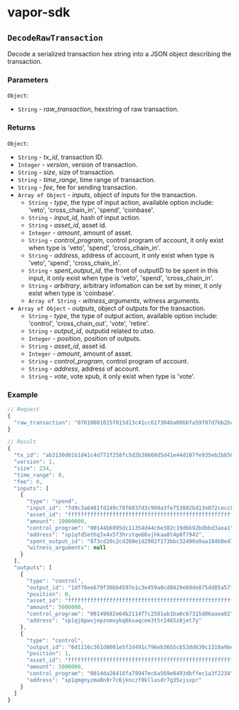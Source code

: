 # vapor-sdk

## `DecodeRawTransaction`

Decode a serialized transaction hex string into a JSON object describing the transaction.

### Parameters

`Object`:

- `String` - *raw_transaction*, hexstring of raw transaction.

### Returns

`Object`:

- `String` - *tx_id*, transaction ID.
- `Integer` - *version*, version of transaction.
- `String` - *size*, size of transaction.
- `String` - *time_range*, time range of transaction.
- `String` - *fee*, fee for sending transaction.
- `Array of Object` - *inputs*, object of inputs for the transaction.
  - `String` - *type*, the type of input action, available option include: 'veto', 'cross_chain_in', 'spend', 'coinbase'.
  - `String` - *input_id*, hash of input action.
  - `String` - *asset_id*, asset id.
  - `Integer` - *amount*, amount of asset.
  - `String` - *control_program*, control program of account, it only exist when type is 'veto', 'spend', 'cross_chain_in'.
  - `String` - *address*, address of account, it only exist when type is 'veto', 'spend', 'cross_chain_in'.
  - `String` - *spent_output_id*, the front of outputID to be spent in this input, it only exist when type is 'veto', 'spend', 'cross_chain_in'.
  - `String` - *arbitrary*, arbitrary infomation can be set by miner, it only exist when type is 'coinbase'.
  - `Array of String` - *witness_arguments*, witness arguments.
- `Array of Object` - *outputs*, object of outputs for the transaction.
  - `String` - *type*, the type of output action, available option include: 'control', 'cross_chain_out', 'vote', 'retire'.
  - `String` - *output_id*, outputid related to utxo.
  - `Integer` - *position*, position of outputs.
  - `String` - *asset_id*, asset id.
  - `Integer` - *amount*, amount of asset.
  - `String` - *control_program*, control program of account.
  - `String` - *address*, address of account.
  - `String` - *vote*, vote xpub, it only exist when type is 'vote'.

### Example

```js
// Request
{
  "raw_transaction": "07010001015f015d13c41cc617304ba0866fa59f07d7bb2bcab60c43e5cc79bb75a4dd97471cdcbaffffffffffffffffffffffffffffffffffffffffffffffffffffffffffffffff80ade20400011600144b6995dc11354d44c6e382c19d6b92bdbbd3aea1010002013e003cffffffffffffffffffffffffffffffffffffffffffffffffffffffffffffffffc096b102011600149682e64b2114f7c2581ab1ba0c67315d06aaea8200013e003cffffffffffffffffffffffffffffffffffffffffffffffffffffffffffffffffc096b10201160014da26416fa79947ec6a569e0493dbffec1a3f223400"
}

// Result
{
  "tx_id": "ab3130d01b1d41c4d772f258fc5d2b38660d5d41e44d107fe935eb2b85015990",
  "version": 1,
  "size": 234,
  "time_range": 0,
  "fee": 0,
  "inputs": [
    {
      "type": "spend",
      "input_id": "7d9c3a6481fd249c78f6037d3c999a3fe753882bd13e072cecc8ce92fbbbb41b",
      "asset_id": "ffffffffffffffffffffffffffffffffffffffffffffffffffffffffffffffff",
      "amount": 10000000,
      "control_program": "00144b6995dc11354d44c6e382c19d6b92bdbbd3aea1",
      "address": "sp1qfd5ethq3x4x5f3hrstqe66ujhkaa8t4p0f7942",
      "spent_output_id": "873cd20c2cd260e1d2902f173bbc32490a9aa184b8e47aaedf3f37d7bf5225dd",
      "witness_arguments": null
    }
  ],
  "outputs": [
    {
      "type": "control",
      "output_id": "1df78ee679f30bb4597e1c3e459a0cd0429e69de875dd85a57fa34f94a59aba4",
      "position": 0,
      "asset_id": "ffffffffffffffffffffffffffffffffffffffffffffffffffffffffffffffff",
      "amount": 5000000,
      "control_program": "00149682e64b2114f7c2581ab1ba0c67315d06aaea82",
      "address": "sp1qj6pwvjepznmuykq6kxaqcee3t5r2465z8jet7y"
    },
    {
      "type": "control",
      "output_id": "6d1116c361d8001e5f2d491c796eb36b5cb53dd630c1310a9be13742fd6e9cbc",
      "position": 1,
      "asset_id": "ffffffffffffffffffffffffffffffffffffffffffffffffffffffffffffffff",
      "amount": 5000000,
      "control_program": "0014da26416fa79947ec6a569e0493dbffec1a3f2234",
      "address": "sp1qmgnyzma8n9r7c6jknczf8kllasdr7g35xjsxpr"
    }
  ]
}
```

